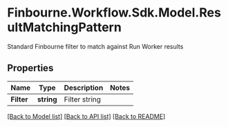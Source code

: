 # Finbourne.Workflow.Sdk.Model.ResultMatchingPattern
Standard Finbourne filter to match against Run Worker results

## Properties

Name | Type | Description | Notes
------------ | ------------- | ------------- | -------------
**Filter** | **string** | Filter string | 

[[Back to Model list]](../README.md#documentation-for-models) [[Back to API list]](../README.md#documentation-for-api-endpoints) [[Back to README]](../README.md)

